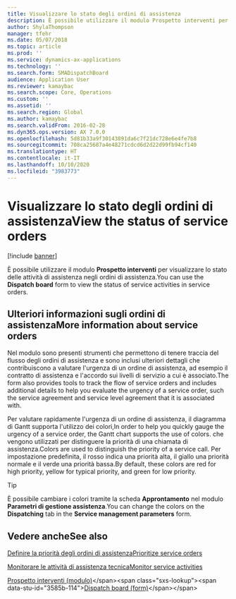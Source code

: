 ```yaml
---
title: Visualizzare lo stato degli ordini di assistenza
description: È possibile utilizzare il modulo Prospetto interventi per visualizzare lo stato delle attività di assistenza negli ordini di assistenza.
author: ShylaThompson
manager: tfehr
ms.date: 05/07/2018
ms.topic: article
ms.prod: ''
ms.service: dynamics-ax-applications
ms.technology: ''
ms.search.form: SMADispatchBoard
audience: Application User
ms.reviewer: kamaybac
ms.search.scope: Core, Operations
ms.custom: ''
ms.assetid: ''
ms.search.region: Global
ms.author: kamaybac
ms.search.validFrom: 2016-02-28
ms.dyn365.ops.version: AX 7.0.0
ms.openlocfilehash: 5d81b33a9f30143891da6c7f21dc728e6e4fe7b8
ms.sourcegitcommit: 708ca25687a4e48271cdcd6d2d22d99fb94cf140
ms.translationtype: HT
ms.contentlocale: it-IT
ms.lasthandoff: 10/10/2020
ms.locfileid: "3983773"
---
```

# <a name="view-the-status-of-service-orders"></a><span data-ttu-id="3585b-103">Visualizzare lo stato degli ordini di assistenza</span><span class="sxs-lookup"><span data-stu-id="3585b-103">View the status of service orders</span></span> 

[!include [banner](../includes/banner.md)]


<span data-ttu-id="3585b-104">È possibile utilizzare il modulo **Prospetto interventi** per visualizzare lo stato delle attività di assistenza negli ordini di assistenza.</span><span class="sxs-lookup"><span data-stu-id="3585b-104">You can use the **Dispatch board** form to view the status of service activities in service orders.</span></span>

## <a name="more-information-about-service-orders"></a><span data-ttu-id="3585b-105">Ulteriori informazioni sugli ordini di assistenza</span><span class="sxs-lookup"><span data-stu-id="3585b-105">More information about service orders</span></span>

<span data-ttu-id="3585b-106">Nel modulo sono presenti strumenti che permettono di tenere traccia del flusso degli ordini di assistenza e sono inclusi ulteriori dettagli che contribuiscono a valutare l'urgenza di un ordine di assistenza, ad esempio il contratto di assistenza e l'accordo sui livelli di servizio a cui è associato.</span><span class="sxs-lookup"><span data-stu-id="3585b-106">The form also provides tools to track the flow of service orders and includes additional details to help you evaluate the urgency of a service order, such the service agreement and service level agreement that it is associated with.</span></span>

<span data-ttu-id="3585b-107">Per valutare rapidamente l'urgenza di un ordine di assistenza, il diagramma di Gantt supporta l'utilizzo dei colori,</span><span class="sxs-lookup"><span data-stu-id="3585b-107">In order to help you quickly gauge the urgency of a service order, the Gantt chart supports the use of colors.</span></span> <span data-ttu-id="3585b-108">che vengono utilizzati per distinguere la priorità di una chiamata di assistenza.</span><span class="sxs-lookup"><span data-stu-id="3585b-108">Colors are used to distinguish the priority of a service call.</span></span> <span data-ttu-id="3585b-109">Per impostazione predefinita, il rosso indica una priorità alta, il giallo una priorità normale e il verde una priorità bassa.</span><span class="sxs-lookup"><span data-stu-id="3585b-109">By default, these colors are red for high priority, yellow for typical priority, and green for low priority.</span></span>


> [!TIP]
> <P><span data-ttu-id="3585b-110">È possibile cambiare i colori tramite la scheda <STRONG>Approntamento</STRONG> nel modulo <STRONG>Parametri di gestione assistenza</STRONG>.</span><span class="sxs-lookup"><span data-stu-id="3585b-110">You can change the colors on the <STRONG>Dispatching</STRONG> tab in the <STRONG>Service management parameters</STRONG> form.</span></span></P>



## <a name="see-also"></a><span data-ttu-id="3585b-111">Vedere anche</span><span class="sxs-lookup"><span data-stu-id="3585b-111">See also</span></span>

[<span data-ttu-id="3585b-112">Definire la priorità degli ordini di assistenza</span><span class="sxs-lookup"><span data-stu-id="3585b-112">Prioritize service orders</span></span>](prioritize-service-orders.md)

[<span data-ttu-id="3585b-113">Monitorare le attività di assistenza tecnica</span><span class="sxs-lookup"><span data-stu-id="3585b-113">Monitor service activities</span></span>](monitor-service-activities.md)

<span data-ttu-id="3585b-114">[Prospetto interventi (modulo)](https://technet.microsoft.com/library/hh242789\(v=ax.60\))</span><span class="sxs-lookup"><span data-stu-id="3585b-114">[Dispatch board (form)](https://technet.microsoft.com/library/hh242789\(v=ax.60\))</span></span>

  


